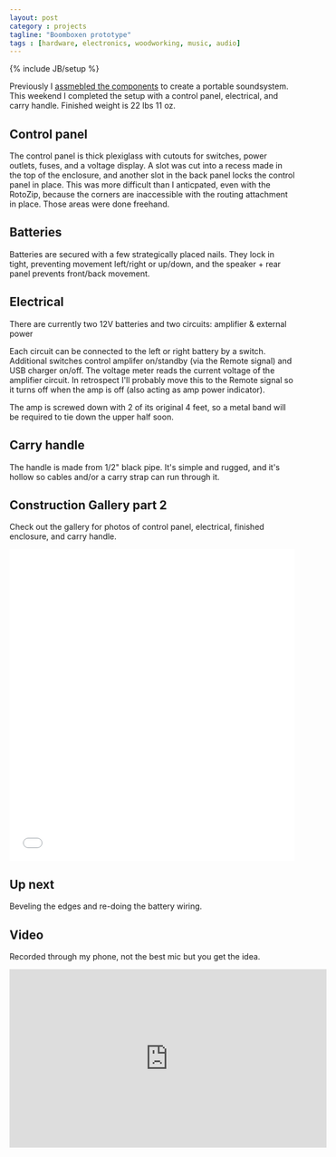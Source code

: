 ```yaml
---
layout: post
category : projects
tagline: "Boomboxen prototype"
tags : [hardware, electronics, woodworking, music, audio]
---
```

{% include JB/setup %}

Previously I [assmebled the components](/projects/2015/06/12/boomboxen-prototype-construction-pt-1/) to create a portable soundsystem. This weekend I completed the setup with a control panel, electrical, and carry handle. Finished weight is 22 lbs 11 oz.

## Control panel
<blockquote class="imgur-embed-pub" lang="en" data-id="MJHlpE1" data-context="false"></blockquote>
<script async src="//s.imgur.com/min/embed.js" charset="utf-8"></script>
The control panel is thick plexiglass with cutouts for switches, power outlets, fuses, and a voltage display. A slot was cut into a recess made in the top of the enclosure, and another slot in the back panel locks the control panel in place. This was more difficult than I anticpated, even with the RotoZip, because the corners are inaccessible with the routing attachment in place. Those areas were done freehand.

## Batteries
<blockquote class="imgur-embed-pub" lang="en" data-id="wCwXzVX" data-context="false"></blockquote>
<script async src="//s.imgur.com/min/embed.js" charset="utf-8"></script>
Batteries are secured with a few strategically placed nails. They lock in tight, preventing movement left/right or up/down, and the speaker + rear panel prevents front/back movement.

## Electrical
<blockquote class="imgur-embed-pub" lang="en" data-id="W22OV46" data-context="false"></blockquote>
<script async src="//s.imgur.com/min/embed.js" charset="utf-8"></script>
There are currently two 12V batteries and two circuits: amplifier & external power

Each circuit can be connected to the left or right battery by a switch. Additional switches control amplifer on/standby (via the Remote signal) and USB charger on/off. The voltage meter reads the current voltage of the amplifier circuit. In retrospect I'll probably move this to the Remote signal so it turns off when the amp is off (also acting as amp power indicator).

The amp is screwed down with 2 of its original 4 feet, so a metal band will be required to tie down the upper half soon.

## Carry handle
<blockquote class="imgur-embed-pub" lang="en" data-id="sGqWH8b" data-context="false"></blockquote>
<script async src="//s.imgur.com/min/embed.js" charset="utf-8"></script>

The handle is made from 1/2" black pipe. It's simple and rugged, and it's hollow so cables and/or a carry strap can run through it.

## Construction Gallery part 2
Check out the gallery for photos of control panel, electrical, finished enclosure, and carry handle.

<iframe class="imgur-album" width="100%" height="550" frameborder="0" src="//imgur.com/a/eOMgy/embed"></iframe>

## Up next
Beveling the edges and re-doing the battery wiring. 

## Video
Recorded through my phone, not the best mic but you get the idea.
<iframe width="560" height="315" src="https://www.youtube.com/embed/8QY9SiyMuSo" frameborder="0" allowfullscreen></iframe>
